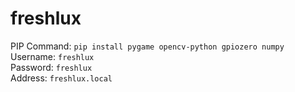 # freshlux
PIP Command: ```pip install pygame opencv-python gpiozero numpy```
<br>
Username: ```freshlux```
<br>
Password: ```freshlux```
<br>
Address: ```freshlux.local```